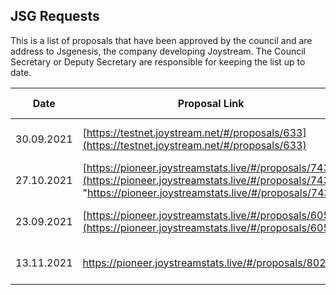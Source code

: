 ## JSG Requests

This is a list of proposals that have been approved by the council and are address to Jsgenesis, the company developing Joystream. The Council Secretary or Deputy Secretary are responsible for keeping the list up to date.

| Date       | Proposal Link                                                                                                                                                    | Proposal Title                           | JSG response | Date closed |
| ---------- | ---------------------------------------------------------------------------------------------------------------------------------------------------------------- | ---------------------------------------- | ------------ | ----------- |
| 30.09.2021 | [https://testnet.joystream.net/#/proposals/633](https://testnet.joystream.net/#/proposals/633)                                                                   | JSG Request - Bounty OfficialMusicTheme  | Pending      | Pending     |
| 27.10.2021 | [https://pioneer.joystreamstats.live/#/proposals/743](https://pioneer.joystreamstats.live/#/proposals/743 "https://pioneer.joystreamstats.live/#/proposals/743") | JSG request for official bounty status   | Pending      | Pending     |
| 23.09.2021 | [https://pioneer.joystreamstats.live/#/proposals/605](https://pioneer.joystreamstats.live/#/proposals/605)                                                       | JSG Request - Bounty #26 official status | Approved     | Approved    |
| 13.11.2021 | https://pioneer.joystreamstats.live/#/proposals/802                                                                                                              | JSG request Sprocket - JSlogo new budget | Approved     | Approved    |
